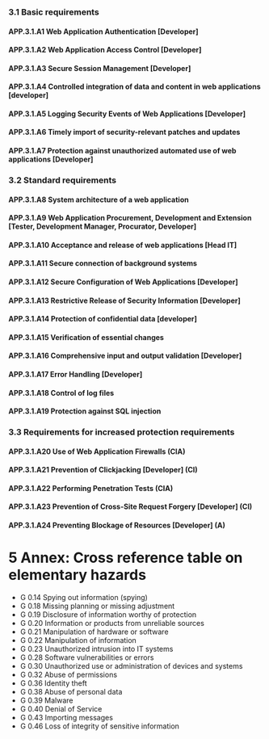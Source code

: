 ### 3.1 Basic requirements
#### APP.3.1.A1 Web Application Authentication [Developer]
#### APP.3.1.A2 Web Application Access Control [Developer]
#### APP.3.1.A3 Secure Session Management [Developer]
#### APP.3.1.A4 Controlled integration of data and content in web applications [developer]
#### APP.3.1.A5 Logging Security Events of Web Applications [Developer]
#### APP.3.1.A6 Timely import of security-relevant patches and updates
#### APP.3.1.A7 Protection against unauthorized automated use of web applications [Developer]
### 3.2 Standard requirements
#### APP.3.1.A8 System architecture of a web application
#### APP.3.1.A9 Web Application Procurement, Development and Extension [Tester, Development Manager, Procurator, Developer]
#### APP.3.1.A10 Acceptance and release of web applications [Head IT]
#### APP.3.1.A11 Secure connection of background systems
#### APP.3.1.A12 Secure Configuration of Web Applications [Developer]
#### APP.3.1.A13 Restrictive Release of Security Information [Developer]
#### APP.3.1.A14 Protection of confidential data [developer]
#### APP.3.1.A15 Verification of essential changes
#### APP.3.1.A16 Comprehensive input and output validation [Developer]
#### APP.3.1.A17 Error Handling [Developer]
#### APP.3.1.A18 Control of log files
#### APP.3.1.A19 Protection against SQL injection
### 3.3 Requirements for increased protection requirements
#### APP.3.1.A20 Use of Web Application Firewalls (CIA)
#### APP.3.1.A21 Prevention of Clickjacking [Developer] (CI)
#### APP.3.1.A22 Performing Penetration Tests (CIA)
#### APP.3.1.A23 Prevention of Cross-Site Request Forgery [Developer] (CI)
#### APP.3.1.A24 Preventing Blockage of Resources [Developer] (A)
# 5 Annex: Cross reference table on elementary hazards
* G 0.14 Spying out information (spying)
* G 0.18 Missing planning or missing adjustment
* G 0.19 Disclosure of information worthy of protection
* G 0.20 Information or products from unreliable sources
* G 0.21 Manipulation of hardware or software
* G 0.22 Manipulation of information
* G 0.23 Unauthorized intrusion into IT systems
* G 0.28 Software vulnerabilities or errors
* G 0.30 Unauthorized use or administration of devices and systems
* G 0.32 Abuse of permissions
* G 0.36 Identity theft
* G 0.38 Abuse of personal data
* G 0.39 Malware
* G 0.40 Denial of Service
* G 0.43 Importing messages
* G 0.46 Loss of integrity of sensitive information
